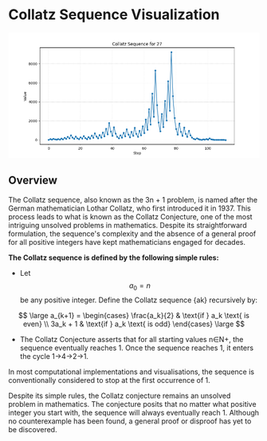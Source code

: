 # Collatz Sequence Visualization

![DLA](collatz.png)

## Overview

The Collatz sequence, also known as the 3n + 1 problem, is named after the German mathematician Lothar Collatz, who first introduced it in 1937. This process leads to what is known as the Collatz Conjecture, one of the most intriguing unsolved problems in mathematics. Despite its straightforward formulation, the sequence's complexity and the absence of a general proof for all positive integers have kept mathematicians engaged for decades.  

**The Collatz sequence is defined by the following simple rules:**

- Let $$a_0 = n$$ be any positive integer. Define the Collatz sequence {ak} recursively by:

$$
\large
a_{k+1} = \begin{cases}
\frac{a_k}{2} & \text{if } a_k \text{ is even} \\
3a_k + 1 & \text{if } a_k \text{ is odd}
\end{cases}
\large
$$

- The Collatz Conjecture asserts that for all starting values n∈N+, the sequence eventually reaches 1. Once the sequence reaches 1, it enters the cycle 1→4→2→1.

In most computational implementations and visualisations, the sequence is conventionally considered to stop at the first occurrence of 1.

Despite its simple rules, the Collatz conjecture remains an unsolved problem in mathematics. The conjecture posits that no matter what positive integer you start with, the sequence will always eventually reach 1. Although no counterexample has been found, a general proof or disproof has yet to be discovered.
